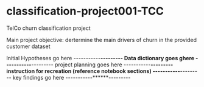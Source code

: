 # classification-project001-TCC
TelCo churn classification project

Main project objective: dertermine the main drivers of churn in the provided customer dataset

Initial Hypotheses go here -----------******---------
Data dictionary goes ghere -----------******---------
project planning goes here -----------******---------
instruction for recreation (reference notebook sections) -----------******---------
key findings go here -----------******---------

